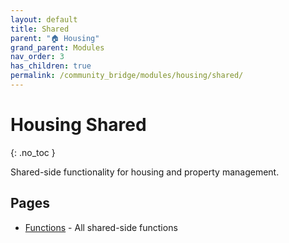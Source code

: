 ```yaml
---
layout: default
title: Shared
parent: "🏠 Housing"
grand_parent: Modules
nav_order: 3
has_children: true
permalink: /community_bridge/modules/housing/shared/
---
```


# Housing Shared
{: .no_toc }

Shared-side functionality for housing and property management.

## Pages

- [Functions](shared/functions.md) - All shared-side functions